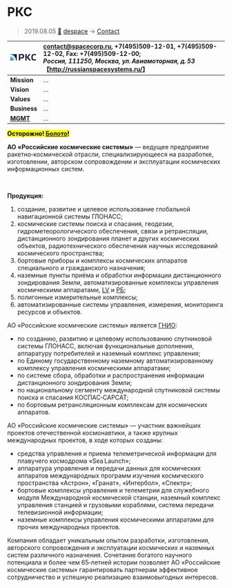 # РКС
> 2019.08.05 [🚀](../../index/index.md) [despace](../index.md) → [Contact](../contact.md)

|[![](../f/con/r/rks_logo1_thumb.jpg)](../f/con/r/rks_logo1.png)|<contact@spacecorp.ru>, +7(495)509-12-01, +7(495)509-12-02, Fax: +7(495)509-12-00;<br> *Россия, 111250, Москва, ул. Авиамоторная, д. 53*<br> 【<http://russianspacesystems.ru/>】|
|:--|:--|
|**Mission**|…|
|**Vision**|…|
|**Values**|…|
|**Business**|…|
|**[MGMT](../mgmt.md)**|…|

**<mark>Осторожно! [Болото](swamp.md)!</mark>**

**АО «Российские космические системы»** — ведущее предприятие ракетно‑космической отрасли, специализирующееся на разработке, изготовлении, авторском сопровождении и эксплуатации космических информационных систем.

<p style="page-break-after:always"> </p>

**Продукция:**

   1. создание, развитие и целевое использование глобальной навигационной системы ГЛОНАСС;
   1. космические системы поиска и спасания, геодезии, гидрометеорологического обеспечения, связи и ретрансляции, дистанционного зондирования планет и других космических объектов, радиотехнического обеспечения научных исследований космического пространства;
   1. бортовые приборы и комплексы космических аппаратов специального и гражданского назначения;
   1. наземные пункты приёма и обработки информации дистанционного зондирования Земли, автоматизированные комплексы управления космическими аппаратами, [LV](lv.md) и [РБ](lv.md);
   1. полигонные измерительные комплексы;
   1. автоматизированные системы управления, измерения, мониторинга ресурсов и объектов.

АО «Российские космические системы» является [ГНИО](hrorsi.md):

   - по созданию, развитию и целевому использованию спутниковой системы ГЛОНАСС, включая функциональные дополнения, аппаратуру потребителей и наземный комплекс управления;
   - по Единому государственному наземному автоматизированному комплексу управления космическими аппаратами;
   - по системе сбора, обработки и распространения информации дистанционного зондирования Земли;
   - по национальному сегменту международной спутниковой системы поиска и спасания КОСПАС‑САРСАТ;
   - по бортовым ретрансляционным комплексам для космических аппаратов.

АО «Российские космические системы» — участник важнейших проектов отечественной космонавтики, а также крупных международных проектов, в ходе которых созданы:

   - средства управления и приема телеметрической информации для плавучего космодрома «Sea Launch»;
   - аппаратура управления и передачи данных для космических аппаратов международных программ изучения космического пространства «Астрон», «Гранат», «Интербол», «Спектр»;
   - бортовые комплексы управления и телеметрии для служебного модуля Международной космической станции, наземный комплекс управления станцией и грузовыми кораблями, система передачи телевизионной информации;
   - наземные комплексы управления космическими аппаратами для прочих международных проектов.

Компания обладает уникальным опытом разработки, изготовления, авторского сопровождения и эксплуатации космических и наземных систем различного назначения. Сочетание богатого научного потенциала и более чем 65‑летней истории позволяет АО «Российские космические системы» гарантировать партнерам эффективное сотрудничество и успешную реализацию взаимовыгодных интересов.
